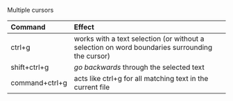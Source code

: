 Multiple cursors

Command        | Effect
:------        | :-----
ctrl+g         | works with a text selection (or without a selection on word boundaries surrounding the cursor)
shift+ctrl+g   | _go backwards_ through the selected text
command+ctrl+g | acts like ctrl+g for all matching text in the current file 
